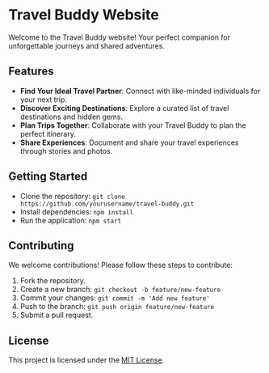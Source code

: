 # Travel Buddy Website

Welcome to the Travel Buddy website! Your perfect companion for unforgettable journeys and shared adventures.

## Features

- **Find Your Ideal Travel Partner**: Connect with like-minded individuals for your next trip.
- **Discover Exciting Destinations**: Explore a curated list of travel destinations and hidden gems.
- **Plan Trips Together**: Collaborate with your Travel Buddy to plan the perfect itinerary.
- **Share Experiences**: Document and share your travel experiences through stories and photos.

## Getting Started

- Clone the repository: `git clone https://github.com/yourusername/travel-buddy.git`
- Install dependencies: `npm install`
-  Run the application: `npm start`

## Contributing

We welcome contributions! Please follow these steps to contribute:

1. Fork the repository.
2. Create a new branch: `git checkout -b feature/new-feature`
3. Commit your changes: `git commit -m 'Add new feature'`
4. Push to the branch: `git push origin feature/new-feature`
5. Submit a pull request.

## License

This project is licensed under the [MIT License](LICENSE.md).
